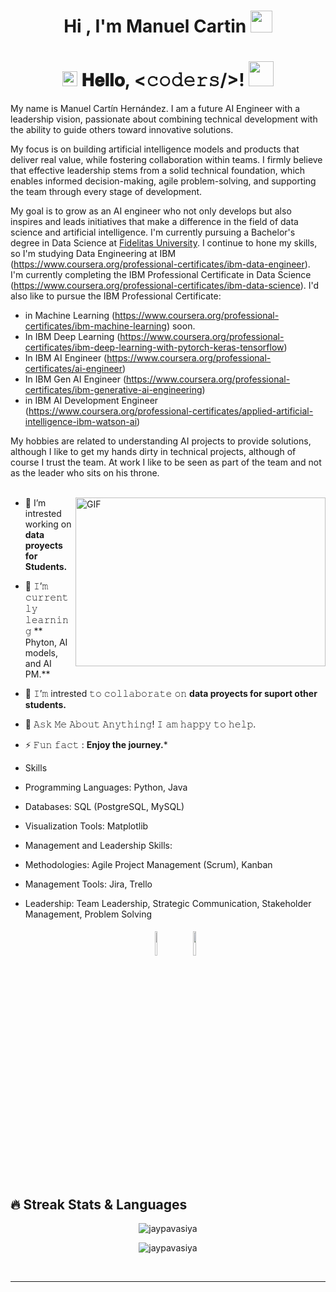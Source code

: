 <h1 align="center">Hi , I'm Manuel Cartin <img src="https://media.giphy.com/media/hvRJCLFzcasrR4ia7z/giphy.gif" width="35"></h1>

 
</h1>
<h1 align="center">
  <img src="GIF/Earth.gif" width="24px">
  𝐇𝐞𝐥𝐥𝐨, &lt;𝚌𝚘𝚍𝚎𝚛𝚜/&gt;!
  <img src="GIF/Hi.gif" width="40px" />
</h1>
My name is Manuel Cartín Hernández. I am a future AI Engineer with a leadership vision, passionate about combining technical development with the ability to guide others toward innovative solutions.

My focus is on building artificial intelligence models and products that deliver real value, while fostering collaboration within teams. I firmly believe that effective leadership stems from a solid technical foundation, which enables informed decision-making, agile problem-solving, and supporting the team through every stage of development.

My goal is to grow as an AI engineer who not only develops but also inspires and leads initiatives that make a difference in the field of data science and artificial intelligence.
I'm currently pursuing a Bachelor's degree in Data Science at [Fidelitas University](https://ufidelitas.ac.cr/). I continue to hone my skills, so I'm studying Data Engineering at IBM (https://www.coursera.org/professional-certificates/ibm-data-engineer). I'm currently completing the IBM Professional Certificate in Data Science (https://www.coursera.org/professional-certificates/ibm-data-science). I'd also like to pursue the IBM Professional Certificate: 

- in Machine Learning (https://www.coursera.org/professional-certificates/ibm-machine-learning) soon.
- In IBM Deep Learning (https://www.coursera.org/professional-certificates/ibm-deep-learning-with-pytorch-keras-tensorflow)
- In IBM AI Engineer (https://www.coursera.org/professional-certificates/ai-engineer)
- In IBM Gen AI Engineer (https://www.coursera.org/professional-certificates/ibm-generative-ai-engineering)
- in IBM AI Development Engineer (https://www.coursera.org/professional-certificates/applied-artificial-intelligence-ibm-watson-ai)

My hobbies are related to understanding AI projects to provide solutions, although I like to get my hands dirty in technical projects, although of course I trust the team. At work I like to be seen as part of the team and not as the leader who sits on his throne.
<br/>
<br/>

<p><img align="right" top="500" height="270" width="400" alt="GIF" src="https://github.com/sharif-islam96403/sharif-islam96403/blob/main/CatCode.gif">
</td>
<td width="50%" align="left">


- 🔭 I’m intrested working on **data proyects for Students.**
- 🌱 𝙸’𝚖 𝚌𝚞𝚛𝚛𝚎𝚗𝚝𝚕𝚢 𝚕𝚎𝚊𝚛𝚗𝚒𝚗𝚐 ** Phyton, AI models, and AI PM.**
- 👯 𝙸’𝚖 intrested 𝚝𝚘 𝚌𝚘𝚕𝚕𝚊𝚋𝚘𝚛𝚊𝚝𝚎 𝚘𝚗 **data proyects for suport other students.**
- 💬 𝙰𝚜𝚔 𝙼𝚎 𝙰𝚋𝚘𝚞𝚝 𝙰𝚗𝚢𝚝𝚑𝚒𝚗𝚐! 𝙸 𝚊𝚖 𝚑𝚊𝚙𝚙𝚢 𝚝𝚘 𝚑𝚎𝚕𝚙.
- ⚡ 𝙵𝚞𝚗 𝚏𝚊𝚌𝚝 : **Enjoy the journey.***
- Skills
- Programming Languages: Python, Java
- Databases: SQL (PostgreSQL, MySQL)
- Visualization Tools: Matplotlib
- Management and Leadership Skills:
- Methodologies: Agile Project Management (Scrum), Kanban
- Management Tools: Jira, Trello
- Leadership: Team Leadership, Strategic Communication, Stakeholder Management, Problem Solving
 
  <p align="center">
	<img width="10%" style="padding:5px" src="https://img.icons8.com/color/144/000000/java-coffee-cup-logo.png"/>
	<img width="10%" style="padding:5px" src="https://img.icons8.com/color/144/000000/python.png"/>
</p>

## 🔥 Streak Stats & Languages
<p align="center"><img src="https://github-readme-streak-stats.herokuapp.com/?user=ManuelCartin&theme=algolia" alt="jaypavasiya" /></p>
<p align="center"><img src="https://github-readme-stats.vercel.app/api/top-langs/?username=ManuelCartin&theme=algolia&layout=compact" alt="jaypavasiya" /></p>

<br>
<hr/>

<br/>
<br/>
